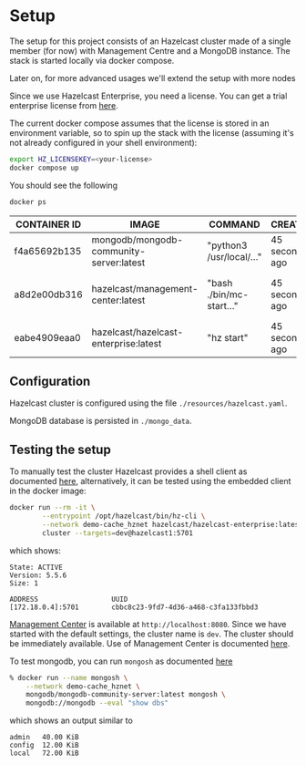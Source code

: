# Setup

The setup for this project consists of an Hazelcast cluster made of a single member (for now) with Management Centre
and a MongoDB instance. The stack is started locally via docker compose.

Later on, for more advanced usages we'll extend the setup with more nodes

Since we use Hazelcast Enterprise, you need a license. You can get a trial enterprise license from [here](https://hazelcast.com/get-started/).

The current docker compose assumes that the license is stored in an environment variable, so to spin up the stack with the license (assuming it's not already configured in your shell environment):

```bash
export HZ_LICENSEKEY=<your-license>
docker compose up
```

You should see the following

```bash
docker ps
```
| CONTAINER ID | IMAGE                                   | COMMAND                |CREATED|STATUS| PORTS                                      | NAMES |
|--------------|-----------------------------------------|------------------------|----------------|--------------|--------------------------------------------|-------|
| f4a65692b135 | mongodb/mongodb-community-server:latest | "python3 /usr/local/…" | 45 seconds ago | Up 45 seconds | 0.0.0.0:27017->27017/tcp                   | mongo |
| a8d2e00db316 | hazelcast/management-center:latest      | "bash ./bin/mc-start…" | 45 seconds ago | Up 45 seconds | 8081/tcp, 0.0.0.0:8080->8080/tcp, 8443/tcp | mc    |
| eabe4909eaa0 | hazelcast/hazelcast-enterprise:latest   | "hz start"             | 45 seconds ago | Up 45 seconds | 0.0.0.0:5701->5701/tcp                     | hz1   |

## Configuration

Hazelcast cluster is configured using the file `./resources/hazelcast.yaml`.

MongoDB database is persisted in `./mongo_data`.

## Testing the setup

To manually test the cluster Hazelcast provides a shell client as documented [here](https://docs.hazelcast.com/clc/5.5.0/install-clc), alternatively, it can be tested using the embedded client in the docker image:

```bash
docker run --rm -it \
        --entrypoint /opt/hazelcast/bin/hz-cli \
        --network demo-cache_hznet hazelcast/hazelcast-enterprise:latest \
        cluster --targets=dev@hazelcast1:5701
```

which shows:

```
State: ACTIVE
Version: 5.5.6
Size: 1

ADDRESS                  UUID               
[172.18.0.4]:5701        cbbc8c23-9fd7-4d36-a468-c3fa133fbbd3
```

[Management Center](https://hazelcast.com/products/management-center/) is available at `http://localhost:8080`. Since we have started with the default settings, the cluster name is `dev`. The cluster should be immediately available. Use of Management Center is documented [here](https://docs.hazelcast.com/management-center/5.8/getting-started/overview).

To test mongodb, you can run `mongosh` as documented [here](https://www.mongodb.com/resources/products/compatibilities/docker)

```bash
% docker run --name mongosh \
    --network demo-cache_hznet \
    mongodb/mongodb-community-server:latest mongosh \
    mongodb://mongodb --eval "show dbs"
```

which shows an output similar to

```
admin   40.00 KiB
config  12.00 KiB
local   72.00 KiB
```

